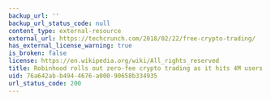 ```yaml
---
backup_url: ''
backup_url_status_code: null
content_type: external-resource
external_url: https://techcrunch.com/2018/02/22/free-crypto-trading/
has_external_license_warning: true
is_broken: false
license: https://en.wikipedia.org/wiki/All_rights_reserved
title: Robinhood rolls out zero-fee crypto trading as it hits 4M users
uid: 76a642ab-b494-4676-a000-90658b334935
url_status_code: 200
---
```

